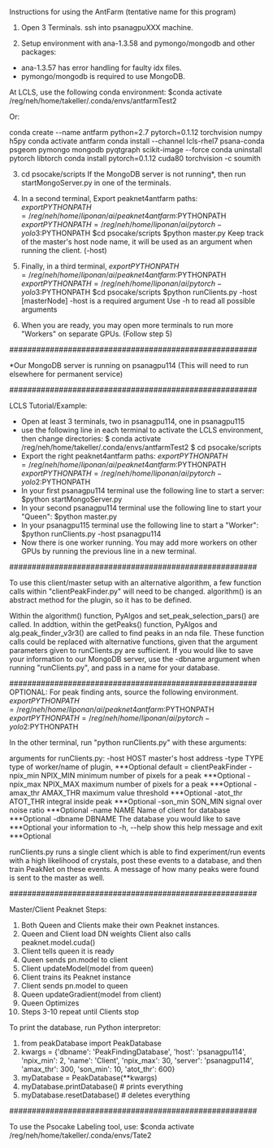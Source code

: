 Instructions for using the AntFarm (tentative name for this program)

1) Open 3 Terminals. ssh into psanagpuXXX machine.

2) Setup environment with ana-1.3.58 and pymongo/mongodb and other packages:
+ ana-1.3.57 has error handling for faulty idx files.
+ pymongo/mongodb is required to use MongoDB.

At LCLS, use the following conda environment:
$conda activate /reg/neh/home/takeller/.conda/envs/antfarmTest2

Or:

conda create --name antfarm python=2.7 pytorch=0.1.12 torchvision numpy h5py
conda activate antfarm
conda install --channel lcls-rhel7 psana-conda psgeom pymongo mongodb pyqtgraph scikit-image --force
conda uninstall pytorch libtorch
conda install pytorch=0.1.12 cuda80 torchvision -c soumith


3) cd psocake/scripts
If the MongoDB server is not running*, then run startMongoServer.py in one
of the terminals. 

4) In a second terminal,
Export peaknet4antfarm paths:
$export PYTHONPATH=/reg/neh/home/liponan/ai/peaknet4antfarm:$PYTHONPATH
$export PYTHONPATH=/reg/neh/home/liponan/ai/pytorch-yolo3:$PYTHONPATH
$cd psocake/scripts
$python master.py
Keep track of the master's host node name,
it will be used as an argument when running the client. (-host)

5) Finally, in a third terminal,
$export PYTHONPATH=/reg/neh/home/liponan/ai/peaknet4antfarm:$PYTHONPATH
$export PYTHONPATH=/reg/neh/home/liponan/ai/pytorch-yolo3:$PYTHONPATH
$cd psocake/scripts
$python runClients.py -host [masterNode]
-host is a required argument
Use -h to read all possible arguments

6) When you are ready, you may open more terminals to run more "Workers"
on separate GPUs. (Follow step 5)

#######################################################

*Our MongoDB server is running on psanagpu114
(This will need to run elsewhere for permanent service)

#######################################################

LCLS Tutorial/Example:

- Open at least 3 terminals, two in psanagpu114, one in psanagpu115
- use the following line in each terminal to activate the LCLS environment, then change directories:
$ conda activate /reg/neh/home/takeller/.conda/envs/antfarmTest2
$ cd psocake/scripts
- Export the right peaknet4antfarm paths:
$export PYTHONPATH=/reg/neh/home/liponan/ai/peaknet4antfarm:$PYTHONPATH
$export PYTHONPATH=/reg/neh/home/liponan/ai/pytorch-yolo2:$PYTHONPATH
- In your first psanagpu114 terminal use the following line to start a server:
$python startMongoServer.py
- In your second psanagpu114 terminal use the following line to start your "Queen":
$python master.py
- In your psanagpu115 terminal use the following line to start a "Worker":
$python runClients.py -host psanagpu114
- Now there is one worker running. You may add more workers on other GPUs by running
the previous line in a new terminal.

#######################################################

To use this client/master setup with an alternative algorithm,
a few function calls within "clientPeakFinder.py" will need to be changed.
algorithm() is an abstract method for the plugin, so it has to be defined.

Within the algorithm() function, PyAlgos and
set_peak_selection_pars() are called. In addtion, within the getPeaks()
function, PyAlgos and alg.peak_finder_v3r3() are
called to find peaks in an nda file. These function calls could be replaced
with alternative functions, given that the argument parameters given to
runClients.py are sufficient. If you would like to save your information to
our MongoDB server, use the -dbname argument when running "runClients.py",
and pass in a name for your database.

#######################################################
OPTIONAL: For peak finding ants, source the following environment.
$export PYTHONPATH=/reg/neh/home/liponan/ai/peaknet4antfarm:$PYTHONPATH
$export PYTHONPATH=/reg/neh/home/liponan/ai/pytorch-yolo2:$PYTHONPATH

In the other terminal, run "python runClients.py" with these arguments:

arguments for runClients.py:
  -host HOST          master's host address
  -type TYPE          type of worker/name of plugin,      ***Optional
                      default = clientPeakFinder
  -npix_min NPIX_MIN  minimum number of pixels for a peak ***Optional
  -npix_max NPIX_MAX  maximum number of pixels for a peak ***Optional
  -amax_thr AMAX_THR  maximum value threshold             ***Optional
  -atot_thr ATOT_THR  integral inside peak                ***Optional
  -son_min SON_MIN    signal over noise ratio             ***Optional
  -name NAME          Name of client for database         ***Optional
  -dbname DBNAME      The database you would like to save ***Optional
                      your information to
  -h, --help          show this help message and exit     ***Optional

runClients.py runs a single client which is able to find experiment/run events with a high likelihood
 of crystals, post these events to a database, and then train PeakNet on these events. A message
 of how many peaks were found is sent to the master as well.

#######################################################

Master/Client Peaknet Steps:

1. Both Queen and Clients make their own Peaknet instances.
2. Queen and Client load DN weights
   Client also calls peaknet.model.cuda()
3. Client tells queen it is ready
4. Queen sends pn.model to client
5. Client updateModel(model from queen)
6. Client trains its Peaknet instance
7. Client sends pn.model to queen
8. Queen updateGradient(model from client)
9. Queen Optimizes
10. Steps 3-10 repeat until Clients stop

To print the database, run Python interpretor:
1. from peakDatabase import PeakDatabase
2. kwargs = {'dbname': 'PeakFindingDatabase', 'host': 'psanagpu114', 'npix_min': 2, 'name': 'Client', 'npix_max': 30, 'server': 'psanagpu114', 'amax_thr': 300, 'son_min': 10, 'atot_thr': 600}
3. myDatabase = PeakDatabase(**kwargs)
4. myDatabase.printDatabase() # prints everything
5. myDatabase.resetDatabase() # deletes everything

#######################################################

To use the Psocake Labeling tool, use:
$conda activate /reg/neh/home/takeller/.conda/envs/Tate2

